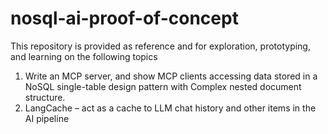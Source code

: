 # nosql-ai-proof-of-concept

This repository is provided as reference and for exploration, prototyping, and learning on the following topics
1.	Write an MCP server, and show MCP clients accessing data stored in a NoSQL single-table design pattern with Complex nested document structure.
2.	LangCache – act as a cache to LLM chat history and other items in the AI pipeline

